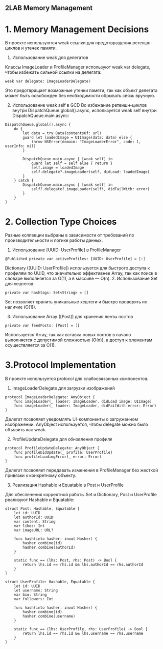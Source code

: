 ## 2LAB Memory Management 
# 1. Memory Management Decisions
В проекте используются weak ссылки для предотвращения ретеншн-циклов и утечек памяти.
1. Использование weak для делегатов

Классы ImageLoader и ProfileManager используют weak var delegate, чтобы избежать сильной ссылки на делегата:
```
weak var delegate: ImageLoaderDelegate?
```
Это предотвращает возможные утечки памяти, так как объект делегата может быть освобожден без необходимости обрывать связь вручную.

2. Использование weak self в GCD
Во избежание ретеншн-циклов внутри DispatchQueue.global().async, используется weak self внутри DispatchQueue.main.async:
```
DispatchQueue.global().async {
    do {
        let data = try Data(contentsOf: url)
        guard let loadedImage = UIImage(data: data) else {
            throw NSError(domain: "ImageLoaderError", code: 1, userInfo: nil)
        }
        
        DispatchQueue.main.async { [weak self] in
            guard let self = self else { return }
            self.image = loadedImage
            self.delegate?.imageLoader(self, didLoad: loadedImage)
        }
    } catch {
        DispatchQueue.main.async { [weak self] in
            self?.delegate?.imageLoader(self!, didFailWith: error)
        }
    }
}
```

# 2. Collection Type Choices
Разные коллекции выбраны в зависимости от требований по производительности и логике работы данных.

1. Использование [UUID: UserProfile] в ProfileManager
```
@Published private var activeProfiles: [UUID: UserProfile] = [:]
```
Dictionary ([UUID: UserProfile]) используется для быстрого доступа к профилям по UUID, что значительно эффективнее Array, так как поиск в словаре выполняется за O(1), а в массиве — O(n).
2. Использование Set<String> для хештегов
```
private var hashtags: Set<String> = []
```
Set позволяет хранить уникальные хештеги и быстро проверять их наличие (O(1)).

3. Использование Array ([Post]) для хранения ленты постов
```
private var feedPosts: [Post] = []
```
Используется Array, так как вставка новых постов в начало выполняется с допустимой сложностью (O(n)), а доступ к элементам осуществляется за O(1).

# 3.Protocol Implementation
В проекте используется protocol для слабосвязанных компонентов.

1. ImageLoaderDelegate для загрузки изображений
```
protocol ImageLoaderDelegate: AnyObject {
    func imageLoader(_ loader: ImageLoader, didLoad image: UIImage)
    func imageLoader(_ loader: ImageLoader, didFailWith error: Error)
}
```
Делегат позволяет уведомлять UI-компоненты о загруженном изображении.
AnyObject используется, чтобы delegate можно было объявить как weak.

2. ProfileUpdateDelegate для обновления профиля
```
protocol ProfileUpdateDelegate: AnyObject {
    func profileDidUpdate(_ profile: UserProfile)
    func profileLoadingError(_ error: Error)
}
```
Делегат позволяет передавать изменения в ProfileManager без жесткой привязки к конкретному объекту.

3. Реализация Hashable и Equatable в Post и UserProfile

Для обеспечения корректной работы Set и Dictionary, Post и UserProfile реализуют Hashable и Equatable:
```
struct Post: Hashable, Equatable {
    let id: UUID
    let authorId: UUID
    var content: String
    var likes: Int
    var imageURL: URL?

    func hash(into hasher: inout Hasher) {
        hasher.combine(id)
        hasher.combine(authorId)
    }

    static func == (lhs: Post, rhs: Post) -> Bool {
        return lhs.id == rhs.id && lhs.authorId == rhs.authorId
    }
}
```

```
struct UserProfile: Hashable, Equatable {
    let id: UUID
    let username: String
    var bio: String
    var followers: Int

    func hash(into hasher: inout Hasher) {
        hasher.combine(id)
        hasher.combine(username)
    }

    static func == (lhs: UserProfile, rhs: UserProfile) -> Bool {
        return lhs.id == rhs.id && lhs.username == rhs.username
    }
}
```

